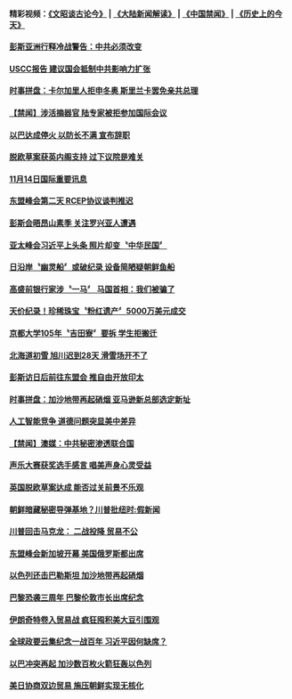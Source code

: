 #### 精彩视频：[《文昭谈古论今》](https://github.com/gfw-breaker/wenzhao/blob/master/README.md?t=11150031) | [《大陆新闻解读》](https://github.com/gfw-breaker/ntdtv-comedy/blob/master/README.md?t=11150031) | [《中国禁闻》](https://github.com/gfw-breaker/ntdtv-news/blob/master/README.md?t=11150031) | [《历史上的今天》](https://github.com/gfw-breaker/today-in-history/blob/master/README.md?t=11150031) 

#### [彭斯亚洲行释冷战警告：中共必须改变](../pages/news202/a1399376.md?t=11150031) 

#### [USCC报告 建议国会抵制中共影响力扩张](../pages/news202/a1399364.md?t=11150031) 

#### [时事拼盘：卡尔加里人拒申冬奥 斯里兰卡罢免亲共总理](../pages/news202/a1399361.md?t=11150031) 

#### [【禁闻】涉活摘器官 陆专家被拒参加国际会议](../pages/news202/a1399357.md?t=11150031) 

#### [以巴达成停火 以防长不满 宣布辞职](../pages/news202/a1399353.md?t=11150031) 

#### [脱欧草案获英内阁支持 过下议院是难关](../pages/news202/a1399352.md?t=11150031) 



#### [11月14日国际重要讯息](../pages/news202/a1399325.md?t=11150031) 

#### [东盟峰会第二天 RCEP协议谈判推迟](../pages/news202/a1399313.md?t=11150031) 

#### [彭斯会晤昂山素季 关注罗兴亚人遭遇](../pages/news202/a1399311.md?t=11150031) 

#### [亚太峰会习近平上头条 照片却变〝中华民国〞](../pages/news202/a1399280.md?t=11150031) 

#### [日沿岸〝幽灵船〞或破纪录 设备简陋疑朝鲜鱼船](../pages/news202/a1399282.md?t=11150031) 

#### [高盛前银行家涉〝一马〞 马国首相：我们被骗了](../pages/news202/a1399273.md?t=11150031) 

#### [天价纪录！珍稀珠宝〝粉红遗产〞5000万美元成交](../pages/news202/a1399274.md?t=11150031) 

#### [京都大学105年〝吉田寮〞要拆 学生拒搬迁](../pages/news202/a1399267.md?t=11150031) 

#### [北海道初雪 旭川迟到28天 滑雪场开不了](../pages/news202/a1399272.md?t=11150031) 


#### [彭斯访日后前往东盟会 推自由开放印太](../pages/news202/a1399219.md?t=11150031) 

#### [时事拼盘：加沙地带再起硝烟 亚马逊新总部选定新址](../pages/news202/a1399216.md?t=11150031) 

#### [人工智能竞争 道德问题突显美中差异](../pages/news202/a1399215.md?t=11150031) 

#### [【禁闻】澳媒：中共秘密渗透联合国](../pages/news202/a1399212.md?t=11150031) 

#### [声乐大赛获奖选手感言 唱美声身心灵受益](../pages/news202/a1399210.md?t=11150031) 

#### [英国脱欧草案达成 能否过关前景不乐观](../pages/news202/a1399206.md?t=11150031) 

#### [朝鲜暗藏秘密导弹基地？川普批纽时:假新闻](../pages/news202/a1399199.md?t=11150031) 


#### [川普回击马克龙： 二战投降  贸易不公](../pages/news202/a1399184.md?t=11150031) 

#### [东盟峰会新加坡开幕 美国俄罗斯都出席](../pages/news202/a1399176.md?t=11150031) 

#### [以色列还击巴勒斯坦 加沙地带再起硝烟](../pages/news202/a1399173.md?t=11150031) 

#### [巴黎恐袭三周年 巴黎伦敦市长出席纪念](../pages/news202/a1399172.md?t=11150031) 

#### [伊朗奇特卷入贸易战 疯狂囤积美大豆引围观](../pages/news202/a1399049.md?t=11150031) 

#### [全球政要云集纪念一战百年 习近平因何缺席？](../pages/news202/a1399093.md?t=11150031) 

#### [以巴冲突再起 加沙数百枚火箭狂轰以色列](../pages/news202/a1399162.md?t=11150031) 


#### [美日协商双边贸易 施压朝鲜实现无核化](../pages/news202/a1399157.md?t=11150031) 


